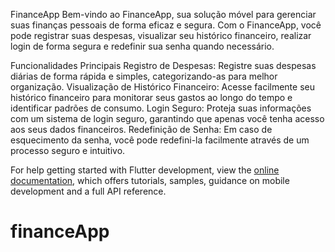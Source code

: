 FinanceApp
Bem-vindo ao FinanceApp, sua solução móvel para gerenciar suas finanças pessoais de forma eficaz e segura. Com o FinanceApp, você pode registrar suas despesas, visualizar seu histórico financeiro, realizar login de forma segura e redefinir sua senha quando necessário.

Funcionalidades Principais
Registro de Despesas: Registre suas despesas diárias de forma rápida e simples, categorizando-as para melhor organização.
Visualização de Histórico Financeiro: Acesse facilmente seu histórico financeiro para monitorar seus gastos ao longo do tempo e identificar padrões de consumo.
Login Seguro: Proteja suas informações com um sistema de login seguro, garantindo que apenas você tenha acesso aos seus dados financeiros.
Redefinição de Senha: Em caso de esquecimento da senha, você pode redefini-la facilmente através de um processo seguro e intuitivo.

For help getting started with Flutter development, view the
[online documentation](https://docs.flutter.dev/), which offers tutorials,
samples, guidance on mobile development and a full API reference.
# financeApp
